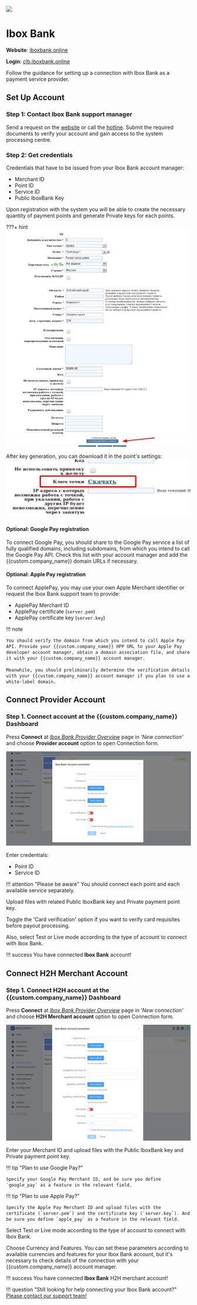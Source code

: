 <img src="https://static.openfintech.io/payment_providers/iboxbank/logo.png?w=400" width="400px" >

# Ibox Bank

**Website**: [iboxbank.online](https://iboxbank.online/ua/)

**Login**: [clb.iboxbank.online](https://clb.iboxbank.online:7002/ifobsClient/LoginShow.action?localeName=en)

Follow the guidance for setting up a connection with Ibox Bank as a payment service provider.

## Set Up Account

### Step 1: Contact Ibox Bank support manager

Send a request on the [website](https://iboxbank.online/ua/open-account) or call the [hotline](tel:0800500178). Submit the required documents to verify your account and gain access to the system processing centre.

### Step 2: Get credentials

Credentials that have to be issued from your Ibox Bank account manager:

* Merchant ID
* Point ID
* Service ID
* Public IboxBank Key

Upon registration with the system you will be able to create the necessary quantity of payment points and generate Private keys for each points.

???+ hint
    ![Create a new Point](images/point-creation.png)
    ![Private Key](images/private-key-generation.png)

After key generation, you can download it in the point's settings:
![Download](images/download-private-key.png)

#### Optional: Google Pay registration

To connect Google Pay, you should share to the Google Pay service a list of fully qualified domains, including subdomains, from which you intend to call the Google Pay API. Check this list with your account manager and add the {{custom.company_name}} domain URLs if necessary.

#### Optional: Apple Pay registration

To connect ApplePay, you may use your own Apple Merchant identifier or request the Ibox Bank support team to provide:

* ApplePay Merchant ID
* ApplePay certificate (`server.pem`)
* ApplePay certificate key (`server.key`)

!!! note

    You should verify the domain from which you intend to call Apple Pay API. Provide your {{custom.company_name}} HPP URL to your Apple Pay developer account manager, obtain a domain association file, and share it with your {{custom.company_name}} account manager.

    Meanwhile, you should preliminarily determine the verification details with your {{custom.company_name}} account manager if you plan to use a white-label domain.

## Connect Provider Account

### Step 1. Connect account at the {{custom.company_name}} Dashboard

Press **Connect** at [*Ibox Bank Provider Overview*]({{custom.dashboard_base_url}}connect-directory/payment-providers/iboxbank/general) page in *'New connection'* and choose **Provider account** option to open Connection form.

![Connect](images/provider-account.png)

Enter credentials:

* Point ID
* Service ID

!!! attention "Please be aware"
    You should connect each point and each available service separately.

Upload files with related Public IboxBank key and Private payment point key.

Toggle the 'Card verification' option if you want to verify card requisites before payout processing.

Also, select Test or Live mode according to the type of account to connect with Ibox Bank.

!!! success
    You have connected **Ibox Bank** account!

## Connect H2H Merchant Account

### Step 1. Connect H2H account at the {{custom.company_name}} Dashboard

Press **Connect** at [*Ibox Bank Provider Overview*]({{custom.dashboard_base_url}}connect-directory/payment-providers/iboxbank/general) page in *'New connection'* and choose **H2H Merchant account** option to open Connection form.

![Connect](images/h2h-merchant-account.png)

Enter your Merchant ID and upload files with the Public IboxBank key and Private payment point key. 

!!! tip "Plan to use Google Pay?"

    Specify your Google Pay Merchant ID, and be sure you define `google_pay` as a feature in the relevant field.

!!! tip "Plan to use Apple Pay?"

    Specify the Apple Pay Merchant ID and upload files with the certificate (`server.pem`) and the certificate key (`server.key`). And be sure you define `apple_pay` as a feature in the relevant field.

Select Test or Live mode according to the type of account to connect with Ibox Bank.

Choose Currency and Features. You can set these parameters according to available currencies and features for your Ibox Bank account, but it's necessary to check details of the connection with your {{custom.company_name}} account manager.

!!! success
    You have connected **Ibox Bank** H2H merchant account!

!!! question "Still looking for help connecting your Ibox Bank account?"
    [Please contact our support team!](mailto:{{custom.support_email}})

